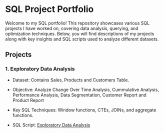 # SQL Project Portfolio

Welcome to my SQL portfolio! This repository showcases various SQL projects I have worked on, covering data analysis, querying, and optimization techniques. Below, you will find descriptions of my projects along with key insights and SQL scripts used to analyze different datasets.

## Projects

### 1. Exploratory Data Analysis
* Dataset: Contains Sales, Products and Customers Table.

* Objective: Analyze Change Over Time Analysis, Cummulative Analysis, Performance Analysis, Data Segmentation, Customer Report and Product Report

* Key SQL Techniques: Window functions, CTEs, JOINs, and aggregate functions.

* SQL Script: [Exploratory Data Analysis](https://github.com/shaulamarquez/SQL-Portfolio/blob/main/Exploratory%20Data%20Analysis/Exploratory%20Data%20Analysis.sql)
   
